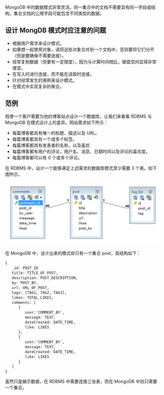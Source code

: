 MongoDB 中的数据模式非常灵活。同一集合中的文档不需要具有同一字段或结构，集合文档的公用字段可能包含不同类型的数据。   

## 设计 MongDB 模式时应注意的问题  

- 根据用户需求来设计模式。  
- 如果想一起使用对象，请将这些对象合并到一个文档中，否则要将它们分开（但是要确保不需要连接）。  
- 经常复制数据（但要有一定限度），因为与计算时间相比，硬盘空间显得非常便宜。  
- 在写入时进行连接，而不能在读取时连接。  
- 针对经常发生的用例来设计模式。  
- 在模式中实现复杂的聚合。  

## 范例  

假使一个客户需要为他的博客站点设计一个数据库，让我们来看看 RDBMS 与 MongoDB 在模式设计上的差异。网站需求如下所示：  

- 每篇博客都具有唯一的标题、描述以及 URL。   
- 每篇博客都具有一个或多个标签。  
- 每篇博客都具有发表者的名称，以及喜欢
- 每篇博客都有用户的评论，用户名、消息、日期时间以及评论的喜欢度。  
- 每篇博客都可以有 0 个或多个评论。   

在 RDBMS 中，设计一个能够满足上述需求的数据库模式至少需要 3 个表。如下图所示。  

![rdbms1](images/rdbms.png)  

在 MongoDB 中，设计出来的模式却只有一个集合 post，其结构如下：    

```
{
   _id: POST_ID
   title: TITLE_OF_POST, 
   description: POST_DESCRIPTION,
   by: POST_BY,
   url: URL_OF_POST,
   tags: [TAG1, TAG2, TAG3],
   likes: TOTAL_LIKES, 
   comments: [	
      {
         user:'COMMENT_BY',
         message: TEXT,
         dateCreated: DATE_TIME,
         like: LIKES 
      },
      {
         user:'COMMENT_BY',
         message: TEXT,
         dateCreated: DATE_TIME,
         like: LIKES
      }
   ]
}   
```  

虽然只是展示数据，在 RDBMS 中需要连接三张表，而在 MongoDB 中则只需要一个集合。

